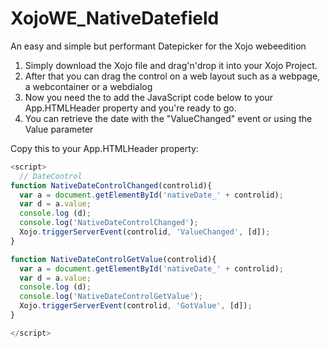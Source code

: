 # XojoWE_NativeDatefield
An easy and simple but performant Datepicker for the Xojo webeedition


1. Simply download the Xojo file and drag'n'drop it into your Xojo Project.
2. After that you can drag the control on a web layout such as a webpage, a webcontainer or a webdialog
3. Now you need the to add the JavaScript code below to your App.HTMLHeader property and you're ready to go.
4. You can retrieve the date with the "ValueChanged" event or using the Value parameter




Copy this to your App.HTMLHeader property:
```JavaScript
<script>
  // DateControl
function NativeDateControlChanged(controlid){
  var a = document.getElementById('nativeDate_' + controlid);
  var d = a.value;
  console.log (d);
  console.log('NativeDateControlChanged');
  Xojo.triggerServerEvent(controlid, 'ValueChanged', [d]);
}

function NativeDateControlGetValue(controlid){
  var a = document.getElementById('nativeDate_' + controlid);
  var d = a.value;
  console.log (d);
  console.log('NativeDateControlGetValue');
  Xojo.triggerServerEvent(controlid, 'GotValue', [d]);
}

</script>
```

